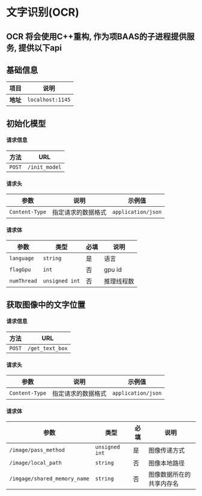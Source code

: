 # 文字识别(OCR)

## OCR 将会使用C++重构, 作为项BAAS的子进程提供服务, 提供以下api
## **基础信息**
| 项目       | 说明               |
|----------|------------------|
| **地址**   | `localhost:1145` |
## 初始化模型

#### **请求信息**
| 方法  | URL           |
|------|---------------|
| `POST` | `/init_model` |

#### **请求头**
| 参数             | 说明                      | 示例值                    |
|----------------|-------------------------|-------------------------|
| `Content-Type` | 指定请求的数据格式       | `application/json`      |

#### **请求体**
| 参数          | 类型             | 必填 | 说明     |
|-------------|----------------|----|--------|
| `language`  | `string`       | 是  | 语言     |
| `flagGpu`   | `int`          | 否  | gpu id |
| `numThread` | `unsigned int` | 否  | 推理线程数  |

## 获取图像中的文字位置

#### **请求信息**
| 方法  | URL             |
|------|-----------------|
| `POST` | `/get_text_box` |

#### **请求头**
| 参数             | 说明                      | 示例值                    |
|----------------|-------------------------|-------------------------|
| `Content-Type` | 指定请求的数据格式       | `application/json`      |

#### **请求体**
| 参数                           | 类型             | 必填 | 说明           |
|------------------------------|----------------|----|--------------|
| `/image/pass_method`         | `unsigned int` | 是  | 图像传递方式       |
| `/image/local_path`          | `string`       | 否  | 图像本地路径       |
| `/imgage/shared_memory_name` | `string`       | 否  | 图像数据所在的共享内存名 |


